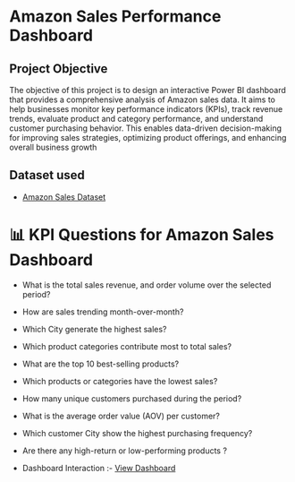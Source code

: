 # Amazon Sales Performance Dashboard

## Project Objective

The objective of this project is to design an interactive Power BI dashboard that provides a comprehensive analysis of Amazon sales data. It aims to help businesses monitor key performance indicators (KPIs), track revenue trends, evaluate product and category performance, and understand customer purchasing behavior. This enables data-driven decision-making for improving sales strategies, optimizing product offerings, and enhancing overall business growth

## Dataset used
- <a href="https://github.com/kasifzafar/Amazon-Data-Analysis-Dashboard/blob/main/amazon_sales_data%202025.csv">Amazon Sales Dataset</a>


# 📊 KPI Questions for Amazon Sales Dashboard

- What is the total sales revenue, and order volume over the selected period?

- How are sales trending month-over-month?

- Which City generate the highest sales?
 
- Which product categories contribute most to total sales?

- What are the top 10 best-selling products?

- Which products or categories have the lowest sales?

- How many unique customers purchased during the period?

- What is the average order value (AOV) per customer?

- Which customer City show the highest purchasing frequency?

- Are there any high-return or low-performing products ?

- Dashboard Interaction :- <a href="https://github.com/kasifzafar/Amazon-Data-Analysis-Dashboard/blob/main/Amazon%20Sales%20Dashboard.png">View Dashboard</a>
